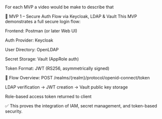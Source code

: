 For each MVP a video would be make to describe that

🔐 MVP 1 – Secure Auth Flow via Keycloak, LDAP & Vault
This MVP demonstrates a full secure login flow:

Frontend: Postman (or later Web UI)

Auth Provider: Keycloak

User Directory: OpenLDAP

Secret Storage: Vault (AppRole auth)

Token Format: JWT (RS256, asymmetrically signed)

🔄 Flow Overview:
POST /realms/{realm}/protocol/openid-connect/token

LDAP verification → JWT creation → Vault public key storage

Role-based access token returned to client

✅ This proves the integration of IAM, secret management, and token-based security.
